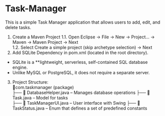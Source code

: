 # Task-Manager
This is a simple Task Manager application that allows users to add, edit, and delete tasks.

1. Create a Maven Project 
 1.1. Open Eclipse → File → New → Project... → Maven → Maven Project → Next  
 1.2. Select Create a simple project (skip archetype selection) → Next  
2. Add SQLite Dependency in pom.xml (located in the root directory).
 - SQLite is a **lightweight, serverless, self-contained SQL database engine.  
 - Unlike MySQL or PostgreSQL, it does not require a separate server.  
3. Project Structure:  
📂com.taskmanager (package)  
   ├── 📄 DatabaseHelper.java – Manages database operations 
   ├── 📄 Task.java – Model for tasks  
   ├── 📄 TaskManagerUI.java – User interface with Swing
   ├── 📄 TaskStatus.java – Enum that defines a set of predefined constants  
